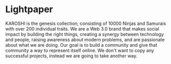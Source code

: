 # Lightpaper

KAROSHI is the genesis collection, consisting of 10000 Ninjas and Samurais with over 200 individual traits. We are a Web 3.0 brand that makes social impact by building the right things, creating a synergy between technology and people, raising awareness about modern problems, and are passionate about what we are doing. Our goal is to build a community and give that community a way to represent itself online. We don't want to copy any successful projects, instead we are going to take another way.


